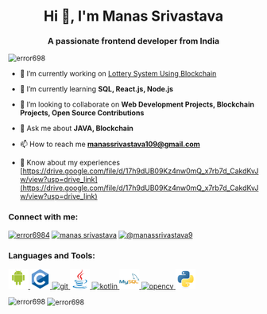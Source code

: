 <h1 align="center">Hi 👋, I'm Manas Srivastava</h1>
<h3 align="center">A passionate frontend developer from India</h3>

<p align="left"> <img src="https://komarev.com/ghpvc/?username=error698&label=Profile%20views&color=0e75b6&style=flat" alt="error698" /> </p>

- 🔭 I’m currently working on [Lottery System Using Blockchain](https://github.com/error698/Lottery-System-Using-Blockchain)

- 🌱 I’m currently learning **SQL, React.js, Node.js**

- 👯 I’m looking to collaborate on **Web Development Projects, Blockchain Projects, Open Source Contributions**

- 💬 Ask me about **JAVA, Blockchain**

- 📫 How to reach me **manassrivastava109@gmail.com**

- 📄 Know about my experiences [https://drive.google.com/file/d/17h9dUB09Kz4nw0mQ_x7rb7d_CakdKvJw/view?usp=drive_link](https://drive.google.com/file/d/17h9dUB09Kz4nw0mQ_x7rb7d_CakdKvJw/view?usp=drive_link)

<h3 align="left">Connect with me:</h3>
<p align="left">
<a href="https://twitter.com/error6984" target="blank"><img align="center" src="https://raw.githubusercontent.com/rahuldkjain/github-profile-readme-generator/master/src/images/icons/Social/twitter.svg" alt="error6984" height="30" width="40" /></a>
<a href="https://linkedin.com/in/manas srivastava" target="blank"><img align="center" src="https://raw.githubusercontent.com/rahuldkjain/github-profile-readme-generator/master/src/images/icons/Social/linked-in-alt.svg" alt="manas srivastava" height="30" width="40" /></a>
<a href="https://www.hackerrank.com/@manassrivastava9" target="blank"><img align="center" src="https://raw.githubusercontent.com/rahuldkjain/github-profile-readme-generator/master/src/images/icons/Social/hackerrank.svg" alt="@manassrivastava9" height="30" width="40" /></a>
</p>

<h3 align="left">Languages and Tools:</h3>
<p align="left"> <a href="https://developer.android.com" target="_blank" rel="noreferrer"> <img src="https://raw.githubusercontent.com/devicons/devicon/master/icons/android/android-original-wordmark.svg" alt="android" width="40" height="40"/> </a> <a href="https://www.cprogramming.com/" target="_blank" rel="noreferrer"> <img src="https://raw.githubusercontent.com/devicons/devicon/master/icons/c/c-original.svg" alt="c" width="40" height="40"/> </a> <a href="https://git-scm.com/" target="_blank" rel="noreferrer"> <img src="https://www.vectorlogo.zone/logos/git-scm/git-scm-icon.svg" alt="git" width="40" height="40"/> </a> <a href="https://www.java.com" target="_blank" rel="noreferrer"> <img src="https://raw.githubusercontent.com/devicons/devicon/master/icons/java/java-original.svg" alt="java" width="40" height="40"/> </a> <a href="https://kotlinlang.org" target="_blank" rel="noreferrer"> <img src="https://www.vectorlogo.zone/logos/kotlinlang/kotlinlang-icon.svg" alt="kotlin" width="40" height="40"/> </a> <a href="https://www.mysql.com/" target="_blank" rel="noreferrer"> <img src="https://raw.githubusercontent.com/devicons/devicon/master/icons/mysql/mysql-original-wordmark.svg" alt="mysql" width="40" height="40"/> </a> <a href="https://opencv.org/" target="_blank" rel="noreferrer"> <img src="https://www.vectorlogo.zone/logos/opencv/opencv-icon.svg" alt="opencv" width="40" height="40"/> </a> <a href="https://www.python.org" target="_blank" rel="noreferrer"> <img src="https://raw.githubusercontent.com/devicons/devicon/master/icons/python/python-original.svg" alt="python" width="40" height="40"/> </a> </p>

<p><img align="left" src="https://github-readme-stats.vercel.app/api/top-langs?username=error698&show_icons=true&locale=en&layout=compact" alt="error698" /></p>

<p>&nbsp;<img align="center" src="https://github-readme-stats.vercel.app/api?username=error698&show_icons=true&locale=en" alt="error698" /></p>
